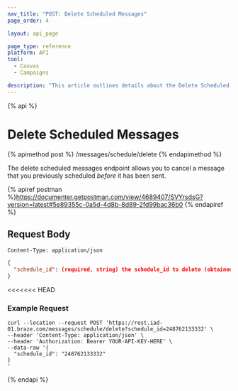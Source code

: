 ```yaml
---
nav_title: "POST: Delete Scheduled Messages"
page_order: 4

layout: api_page

page_type: reference
platform: API
tool:
  - Canvas
  - Campaigns

description: "This article outlines details about the Delete Scheduled Messages Braze endpoint."
---
```

{% api %}
# Delete Scheduled Messages
{% apimethod post %}
/messages/schedule/delete
{% endapimethod %}

The delete scheduled messages endpoint allows you to cancel a message that you previously scheduled _before_ it has been sent.

{% apiref postman %}https://documenter.getpostman.com/view/4689407/SVYrsdsG?version=latest#5e89355c-0a5d-4d8b-8d89-2fd99bac36b0 {% endapiref %}

## Request Body

```
Content-Type: application/json
```

```json
{
  "schedule_id": (required, string) the schedule_id to delete (obtained from the response to create schedule)
}
```

<<<<<<< HEAD
### Example Request
```
curl --location --request POST 'https://rest.iad-01.braze.com/messages/schedule/delete?schedule_id=248762133332' \
--header 'Content-Type: application/json' \
--header 'Authorization: Bearer YOUR-API-KEY-HERE' \
--data-raw '{
  "schedule_id": "248762133332"
}
'
```

{% endapi %}
